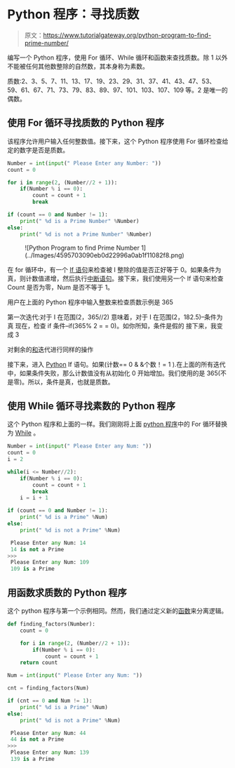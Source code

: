 # Python 程序：寻找质数

> 原文：<https://www.tutorialgateway.org/python-program-to-find-prime-number/>

编写一个 Python 程序，使用 For 循环、While 循环和函数来查找质数。除 1 以外不能被任何其他数整除的自然数，其本身称为素数。

质数:2、3、5、7、11、13、17、19、23、29、31、37、41、43、47、53、59、61、67、71、73、79、83、89、97、101、103、107、109 等。2 是唯一的偶数。

## 使用 For 循环寻找质数的 Python 程序

该程序允许用户输入任何整数值。接下来，这个 Python 程序使用 For 循环检查给定的数字是否是质数。

```py
Number = int(input(" Please Enter any Number: "))
count = 0

for i in range(2, (Number//2 + 1)):
    if(Number % i == 0):
        count = count + 1
        break

if (count == 0 and Number != 1):
    print(" %d is a Prime Number" %Number)
else:
    print(" %d is not a Prime Number" %Number)
```

<figure class="wp-block-image">![Python Program to find Prime Number 1](../Images/4595703090eb0d22996a0ab1f11082f8.png)</figure>

在 for 循环中，有一个 [If 语句](https://www.tutorialgateway.org/python-if-statement/)来检查被 I 整除的值是否正好等于 0。如果条件为真，则计数值递增，然后执行[中断语句](https://www.tutorialgateway.org/python-break/)。接下来，我们使用另一个 If 语句来检查 Count 是否为零，Num 是否不等于 1。

用户在上面的 Python 程序中输入整数来检查质数示例是 365

第一次迭代:对于 I 在范围(2，365//2)
意味着，对于 I 在范围(2，182.5)–条件为真
现在，检查 if 条件–if(365% 2 = = 0)。如你所知，条件是假的
接下来，我变成 3

对剩余的[和](https://www.tutorialgateway.org/python-for-loop/)迭代进行同样的操作

接下来，进入 [Python](https://www.tutorialgateway.org/python-tutorial/) If 语句。如果(计数== 0 & &个数！= 1 ).在上面的所有迭代中，如果条件失败，那么计数值没有从初始化 0 开始增加。我们使用的是 365(不是零)。所以，条件是真，也就是质数。

## 使用 While 循环寻找素数的 Python 程序

这个 Python 程序和上面的一样。我们刚刚将上面 [python 程序](https://www.tutorialgateway.org/python-programming-examples/)中的 For 循环替换为 [While](https://www.tutorialgateway.org/python-while-loop/) 。

```py
Number = int(input(" Please Enter any Num: "))
count = 0
i = 2

while(i <= Number//2):
    if(Number % i == 0):
        count = count + 1
        break
    i = i + 1

if (count == 0 and Number != 1):
    print(" %d is a Prime" %Num)
else:
    print(" %d is not a Prime" %Num)
```

```py
 Please Enter any Num: 14
 14 is not a Prime
>>> 
 Please Enter any Num: 109
 109 is a Prime
```

## 用函数求质数的 Python 程序

这个 python 程序与第一个示例相同。然而，我们通过定义新的[函数](https://www.tutorialgateway.org/functions-in-python/)来分离逻辑。

```py
def finding_factors(Number):
    count = 0

    for i in range(2, (Number//2 + 1)):
        if(Number % i == 0):
            count = count + 1
    return count

Num = int(input(" Please Enter any Num: "))

cnt = finding_factors(Num)

if (cnt == 0 and Num != 1):
    print(" %d is a Prime" %Num)
else:
    print(" %d is not a Prime" %Num)
```

```py
 Please Enter any Num: 44
 44 is not a Prime
>>> 
 Please Enter any Num: 139
 139 is a Prime
```